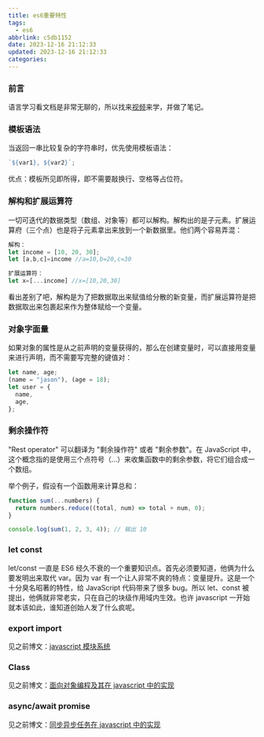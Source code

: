 ```yaml
---
title: es6重要特性
tags:
  - es6
abbrlink: c5db1152
date: 2023-12-16 21:12:33
updated: 2023-12-16 21:12:33
categories:
---
```


### 前言

语言学习看文档是非常无聊的，所以找来[视频](https://www.youtube.com/watch?v=nZ1DMMsyVyI&ab_channel=freeCodeCamp.org)来学，并做了笔记。

### 模板语法

当返回一串比较复杂的字符串时，优先使用模板语法：

```javascript
`${var1}, ${var2}`;
```

优点：模板所见即所得，即不需要敲换行、空格等占位符。

### 解构和扩展运算符

一切可迭代的数据类型（数组、对象等）都可以解构。解构出的是子元素。扩展运算府（三个点）也是将子元素拿出来放到一个新数据里。他们两个容易弄混：

```javascript
解构：
let income = [10, 20, 30];
let [a,b,c]=income //a=10,b=20,c=30

扩展运算符：
let x=[...income] //x=[10,20,30]
```

看出差别了吧，解构是为了把数据取出来赋值给分散的新变量，而扩展运算符是把数据取出来包裹起来作为整体赋给一个变量。

### 对象字面量

如果对象的属性是从之前声明的变量获得的，那么在创建变量时，可以直接用变量来进行声明，而不需要写完整的键值对：

```javascript
let name, age;
(name = "jason"), (age = 18);
let user = {
  name,
  age,
};
```

### 剩余操作符

"Rest operator" 可以翻译为 "剩余操作符" 或者 "剩余参数"。在 JavaScript 中，这个概念指的是使用三个点符号（...）来收集函数中的剩余参数，将它们组合成一个数组。

举个例子，假设有一个函数用来计算总和：

```javascript
function sum(...numbers) {
  return numbers.reduce((total, num) => total + num, 0);
}

console.log(sum(1, 2, 3, 4)); // 输出 10
```

### let const

let/const 一直是 ES6 经久不衰的一个重要知识点。首先必须要知道，他俩为什么要发明出来取代 var。因为 var 有一个让人非常不爽的特点：变量提升。这是一个十分臭名昭著的特性，给 JavaScript 代码带来了很多 bug。所以 let、const 被提出，他俩就非常老实，只在自己的块级作用域内生效。也许 javascript 一开始就本该如此，谁知道创始人发了什么疯呢。

### export import

见之前博文：[javascript 模块系统](https://blog.jasonleehere.com/javascript-import-%E8%AF%AD%E6%B3%95.html)

### Class

见之前博文：[面向对象编程及其在 javascript 中的实现](https://blog.jasonleehere.com/%E9%9D%A2%E5%90%91%E5%AF%B9%E8%B1%A1%E7%BC%96%E7%A8%8B%E5%8F%8A%E5%85%B6%E5%9C%A8javascript%E4%B8%AD%E7%9A%84%E5%AE%9E%E7%8E%B0.html)

### async/await promise

见之前博文：[同步异步任务在 javascript 中的实现](https://blog.jasonleehere.com/%E5%90%8C%E6%AD%A5%E5%BC%82%E6%AD%A5%E4%BB%BB%E5%8A%A1%E5%9C%A8javascript%E4%B8%AD%E7%9A%84%E5%AE%9E%E7%8E%B0.html)
